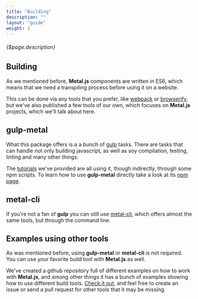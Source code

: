 ```yaml
---
title: "Building"
description: ""
layout: "guide"
weight: 3
---
```


###### {$page.description}

## Building
As we mentioned before, <strong>Metal.js</strong> components are written
in ES6, which means that we need a transpiling process before using it on
a website.

This can be done via any tools that you prefer,
like <a href="http://webpack.github.io/">webpack</a> or <a href="http://browserify.org/">browserify</a>,
but we've also published a few tools of our own, which focuses
on <strong>Metal.js</strong> projects, which we'll talk about here.

## gulp-metal

What this package offers is a a bunch
of <a href="http://gulpjs.com/">gulp</a> tasks. There are tasks that can
handle not only building javascript, as well as soy compilation,
testing, linting and many other things.

The <a href="/docs/">tutorials</a> we've provided are all using it,
though indirectly, through some npm scripts. To learn how to
use <strong>gulp-metal</strong> directly take a look at
its <a href="http://www.npmjs.com/package/gulp-metal">npm page</a>.

## metal-cli

If you're not a fan of <strong>gulp</strong> you can still
use <a href="http://www.npmjs.com/package/metal-cli">metal-cli</a>, which
offers almost the same tools, but through the command line.

## Examples using other tools

As was mentioned before,
using <strong>gulp-metal</strong> or <strong>metal-cli</strong> is not
required. You can use your favorite build tool
with <strong>Metal.js</strong> as well.

We've created a github repository full of different examples on how to work
with <strong>Metal.js</strong>, and among other things it has a bunch of
examples showing how to use different build
tools. <a href="http://github.com/metal/metal-examples">Check it out</a>,
and feel free to create an issue or send a pull request for other tools
that it may be missing.
